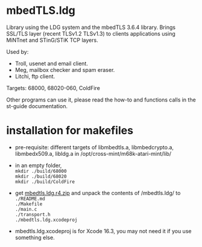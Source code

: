 # mbedTLS.ldg

Library using the LDG system and the mbedTLS 3.6.4 library.
Brings SSL/TLS layer (recent TLSv1.2 TLSv1.3) to clients applications using MiNTnet and STinG/STiK TCP layers.

Used by:  
- Troll, usenet and email client.  
- Meg, mailbox checker and spam eraser.  
- Litchi, ftp client.  

Targets: 68000, 68020-060, ColdFire

Other programs can use it, please read the how-to and functions calls in the st-guide documentation.

# installation for makefiles

- pre-requisite: different targets of libmbedtls.a, libmbedcrypto.a, libmbedx509.a, libldg.a in /opt/cross-mint/m68k-atari-mint/lib/

- in an empty folder,  
   ```mkdir ./build/68000```  
   ```mkdir ./build/68020```  
   ```mkdir ./build/ColdFire```  

- get [mbedtls.ldg.r4.zip](https://ptonthat.fr/files/polarssl/sources/mbedtls.ldg.r4.zip) and unpack the contents of /mbedtls.ldg/ to  
   ```./README.md```  
   ```./Makefile```  
   ```./main.c```  
   ```./transport.h```  
   ```./mbedtls.ldg.xcodeproj```  

- mbedtls.ldg.xcodeproj is for Xcode 16.3, you may not need it if you use something else.
